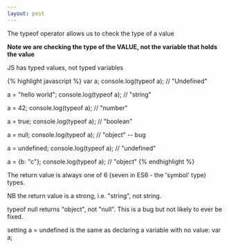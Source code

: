 ```yaml
---
layout: post
---
```


The typeof operator allows us to check the type of a value

**Note we are checking the type of the VALUE, not the variable that holds the value**

JS has typed values, not typed variables

{% highlight javascript %}
var a;
console.log(typeof a); // "Undefined"

a = "hello world";
console.log(typeof a); // "string"

a = 42;
console.log(typeof a); // "number"

a = true;
console.log(typeof a); // "boolean"

a = null;
console.log(typeof a); // "object" -- bug

a = undefined;
console.log(typeof a); // "undefined"

a = {b: "c"};
console.log(typeof a); // "object"
{% endhighlight %}

The return value is always one of 6 (seven in ES6 - the 'symbol' type) types.

NB the return value is a strong, i.e. "string", not string.

typeof null returns "object", not "null". This is a bug but not likely to ever be fixed.

setting a = undefined is the same as declaring a variable with no value: var a;



